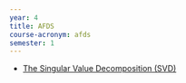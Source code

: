 ```yaml
---
year: 4
title: AFDS
course-acronym: afds
semester: 1
---
```


- [The Singular Value Decomposition (SVD)](https://youtu.be/EokL7E6o1AE)
